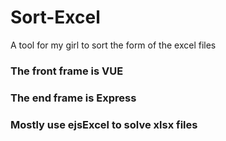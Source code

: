 # Sort-Excel
A tool for my girl to sort the form of the excel files

### The front frame is VUE
### The end frame is Express
### Mostly use ejsExcel to solve xlsx files